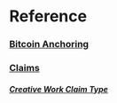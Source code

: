 # Reference

### [Bitcoin Anchoring](bitcoin-anchoring.md)

### [Claims](claims.md)

##### [Creative Work Claim Type](claim-type/creative-work.md)
